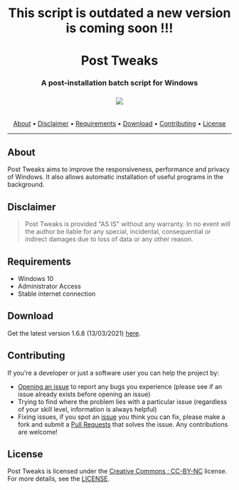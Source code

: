 <div align="center"><h1>This script is outdated a new version is coming soon !!!</h1></div>
<div align="center"><h1>Post Tweaks</h1>
<h3>A post-installation batch script for Windows<h3>
<img src="https://cdn.discordapp.com/attachments/595370063104573511/761281873979768872/demo.gif">
</div><br/>

<div align="center">
<a href="#About">About</a> &#8226; <a href="#Disclaimer">Disclaimer</a> &#8226; <a href="#Requirements">Requirements</a> &#8226; <a href="#Download">Download</a> &#8226; <a href="#Contributing">Contributing</a> &#8226; <a href="#License">License</a></br>
</div>
<hr>

## About
Post Tweaks aims to improve the responsiveness, performance and privacy of Windows. It also allows automatic installation of useful programs in the background.

## Disclaimer
>Post Tweaks is provided "AS IS" without any warranty. In no event will the author be liable for any special, incidental, consequential or indirect damages due to loss of data or any other reason.

## Requirements
- Windows 10
- Administrator Access
- Stable internet connection

## Download
Get the latest version 1.6.8 (13/03/2021) [here](https://codeload.github.com/ArtanisInc/Post-Tweaks/zip/main).

## Contributing
If you're a developer or just a software user you can help the project by:

* [Opening an issue](https://github.com/ArtanisInc/Post-Tweaks/issues) to report any bugs you experience (please see if an issue already exists before opening an issue)
* Trying to find where the problem lies with a particular issue (regardless of your skill level, information is always helpful)
* Fixing issues, if you spot an [issue](https://github.com/ArtanisInc/Post-Tweaks/issues) you think you can fix, please make a fork and submit a [Pull Requests](https://github.com/ArtanisInc/Post-Tweaks/pulls) that solves the issue. Any contributions are welcome!

## License
Post Tweaks is licensed under the [Creative Commons : CC-BY-NC](https://creativecommons.org/licenses/by-nc/4.0/) license. For more details, see the [LICENSE](LICENSE.md).
